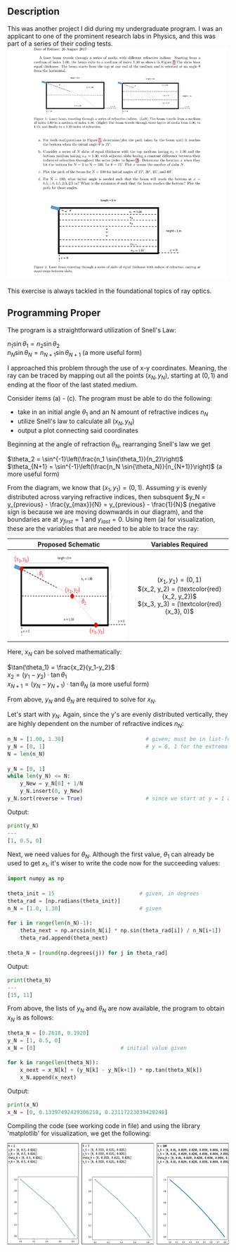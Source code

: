 <h2>Description</h2>
This was another project I did during my undergraduate program. I was an applicant to one of the prominent research labs in Physics, and this was part of a series of their coding tests.<br/>
<kbd>
<img src="Py_Refraction_Problem_Statement.jpg" width="500" height="525">
</kbd>
<br/>
<br/>
This exercise is always tackled in the foundational topics of ray optics.

<h2>Programming Proper</h2>
The program is a straightforward utilization of Snell's Law:

$n_1 \sin{\theta_1} = n_2 \sin{\theta_2}$ <br/> $n_N \sin{\theta_N} = n_{N+1} \sin{\theta_{N+1}}$  (a more useful form)

I approached this problem through the use of x-y coordinates. Meaning, the ray can be traced by mapping out all the points $(x_N,y_N)$, starting at $(0,1)$ and ending at the floor of the last stated medium.

Consider items (a) - (c). The program must be able to do the following:
- take in an initial angle $\theta_1$ and an N amount of refractive indices $n_N$
- utilize Snell's law to calculate all $(x_N,y_N)$
- output a plot connecting said coordinates

Beginning at the angle of refraction $\theta_N$, rearranging Snell's law we get

$\theta_2 = \sin^{-1}\left(\frac{n_1 \sin{\theta_1}}{n_2}\right)$ <br/> $\theta_{N+1} = \sin^{-1}\left(\frac{n_N \sin{\theta_N}}{n_{N+1}}\right)$  (a more useful form)

From the diagram, we know that $(x_1, y_1) = (0,1)$. Assuming $y$ is evenly distributed across varying refractive indices, then subsquent $y_N = y_{previous} - \frac{y_{max}}{N} = y_{previous} - \frac{1}{N}$ (negative sign is because we are moving downwards in our diagram), and the boundaries are at $y_{first} = 1$ and $y_{last} = 0$. Using item (a) for visualization, these are the variables that are needed to be able to trace the ray:

Proposed Schematic  |  Variables Required
:------------------:|:------------------:
<img src="approach_1.png" width="370" height="200">  |  $(x_1, y_1) = (0, 1)$ <br/> $(x_2, y_2) = (\textcolor{red}{x_2, y_2})$ <br/> $(x_3, y_3) = (\textcolor{red}{x_3}, 0)$

Here, $x_N$ can be solved mathematically:

$\tan{\theta_1} = \frac{x_2}{y_1-y_2}$ <br/> $x_2 = (y_1-y_2) \cdot \tan{\theta_1}$ <br/> $x_{N+1} = (y_N-y_{N+1}) \cdot \tan{\theta_N}$  (a more useful form)

From above, $y_N$ and $\theta_N$ are required to solve for $x_N$.

Let's start with $y_N$. Again, since the y's are evenly distributed vertically, they are highly dependent on the number of refractive indices $n_N$:

```python
n_N = [1.00, 1.30]                          # given; must be in list-form and in the correct sequence
y_N = [0, 1]                                # y = 0, 1 for the extrema
N = len(n_N)

y_N = [0, 1]
while len(y_N) <= N:
    y_New = y_N[0] + 1/N
    y_N.insert(0, y_New)
y_N.sort(reverse = True)                    # since we start at y = 1 and end at y = 0
```
Output:
```python
print(y_N)
---
[1, 0.5, 0]
```

Next, we need values for $\theta_N$. Although the first value, $\theta_1$ can already be used to get $x_1$, it's wiser to write the code now for the succeeding values:

```python
import numpy as np

theta_init = 15                           # given, in degrees
theta_rad = [np.radians(theta_init)]
n_N = [1.0, 1.30]                         # given

for i in range(len(n_N)-1):
    theta_next = np.arcsin(n_N[i] * np.sin(theta_rad[i]) / n_N[i+1])
    theta_rad.append(theta_next)

theta_N = [round(np.degrees(j)) for j in theta_rad]
```
Output:
```python
print(theta_N)
---
[15, 11]
```

From above, the lists of $y_N$ and $\theta_N$ are now available, the program to obtain $x_N$ is as follows:
```python
theta_N = [0.2618, 0.1920]
y_N = [1, 0.5, 0]
x_N = [0]                           # initial value given

for k in range(len(theta_N)):
    x_next = x_N[k] + (y_N[k] - y_N[k+1]) * np.tan(theta_N[k])
    x_N.append(x_next)
```
Output:
```python
print(x_N)
x_N = [0, 0.13397492429306218, 0.23117223039420248]
```

Compiling the code (see working code in file) and using the library 'matplotlib' for visualization, we get the following:

<kbd>
<img src="solution.png" width="650" height="230">
</kbd>
